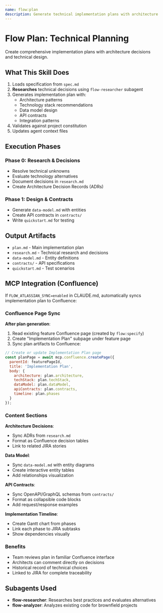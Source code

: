 ```yaml
---
name: flow:plan
description: Generate technical implementation plans with architecture decisions, technology evaluation, and design artifacts using AI-powered research.
---
```


# Flow Plan: Technical Planning

Create comprehensive implementation plans with architecture decisions and technical design.

## What This Skill Does

1. Loads specification from `spec.md`
2. **Researches** technical decisions using `flow-researcher` subagent
3. Generates implementation plan with:
   - Architecture patterns
   - Technology stack recommendations
   - Data model design
   - API contracts
   - Integration patterns
4. Validates against project constitution
5. Updates agent context files

## Execution Phases

### Phase 0: Research & Decisions
- Resolve technical unknowns
- Evaluate technology alternatives
- Document decisions in `research.md`
- Create Architecture Decision Records (ADRs)

### Phase 1: Design & Contracts
- Generate `data-model.md` with entities
- Create API contracts in `contracts/`
- Write `quickstart.md` for testing

## Output Artifacts

- `plan.md` - Main implementation plan
- `research.md` - Technical research and decisions
- `data-model.md` - Entity definitions
- `contracts/` - API specifications
- `quickstart.md` - Test scenarios

## MCP Integration (Confluence)

If `FLOW_ATLASSIAN_SYNC=enabled` in CLAUDE.md, automatically syncs implementation plan to Confluence:

### Confluence Page Sync

**After plan generation**:
1. Read existing feature Confluence page (created by `flow:specify`)
2. Create "Implementation Plan" subpage under feature page
3. Sync plan artifacts to Confluence:

```javascript
// Create or update Implementation Plan page
const planPage = await mcp.confluence.createPage({
  parentId: featurePageId,
  title: 'Implementation Plan',
  body: {
    architecture: plan.architecture,
    techStack: plan.techStack,
    dataModel: plan.dataModel,
    apiContracts: plan.contracts,
    timeline: plan.phases
  }
});
```

### Content Sections

**Architecture Decisions**:
- Sync ADRs from `research.md`
- Format as Confluence decision tables
- Link to related JIRA stories

**Data Model**:
- Sync `data-model.md` with entity diagrams
- Create interactive entity tables
- Add relationships visualization

**API Contracts**:
- Sync OpenAPI/GraphQL schemas from `contracts/`
- Format as collapsible code blocks
- Add request/response examples

**Implementation Timeline**:
- Create Gantt chart from phases
- Link each phase to JIRA subtasks
- Show dependencies visually

### Benefits

- Team reviews plan in familiar Confluence interface
- Architects can comment directly on decisions
- Historical record of technical choices
- Linked to JIRA for complete traceability

## Subagents Used

- **flow-researcher**: Researches best practices and evaluates alternatives
- **flow-analyzer**: Analyzes existing code for brownfield projects